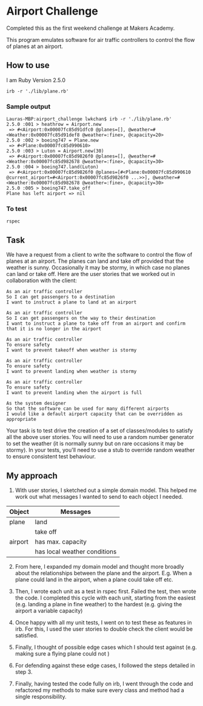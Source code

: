 # Airport Challenge

Completed this as the first weekend challenge at Makers Academy.

This program emulates software for air traffic controllers to control the flow of planes at an airport.

## How to use

I am Ruby Version 2.5.0

```
irb -r './lib/plane.rb'

```

### Sample output

```
Lauras-MBP:airport_challenge lwkchan$ irb -r './lib/plane.rb'
2.5.0 :001 > heathrow = Airport.new
 => #<Airport:0x00007fc85d91dfc0 @planes=[], @weather=#<Weather:0x00007fc85d91def8 @weather=:fine>, @capacity=20>
2.5.0 :002 > boeing747 = Plane.new
 => #<Plane:0x00007fc85d990610>
2.5.0 :003 > Luton = Airport.new(30)
 => #<Airport:0x00007fc85d9826f0 @planes=[], @weather=#<Weather:0x00007fc85d982678 @weather=:fine>, @capacity=30>
2.5.0 :004 > boeing747.land(Luton)
 => #<Airport:0x00007fc85d9826f0 @planes=[#<Plane:0x00007fc85d990610 @current_airport=#<Airport:0x00007fc85d9826f0 ...>>], @weather=#<Weather:0x00007fc85d982678 @weather=:fine>, @capacity=30>
2.5.0 :005 > boeing747.take_off
Plane has left airport => nil

```

### To test

```
rspec

```

## Task

We have a request from a client to write the software to control the flow of planes at an airport. The planes can land and take off provided that the weather is sunny. Occasionally it may be stormy, in which case no planes can land or take off.  Here are the user stories that we worked out in collaboration with the client:

```
As an air traffic controller
So I can get passengers to a destination
I want to instruct a plane to land at an airport

As an air traffic controller
So I can get passengers on the way to their destination
I want to instruct a plane to take off from an airport and confirm that it is no longer in the airport

As an air traffic controller
To ensure safety
I want to prevent takeoff when weather is stormy

As an air traffic controller
To ensure safety
I want to prevent landing when weather is stormy

As an air traffic controller
To ensure safety
I want to prevent landing when the airport is full

As the system designer
So that the software can be used for many different airports
I would like a default airport capacity that can be overridden as appropriate
```

Your task is to test drive the creation of a set of classes/modules to satisfy all the above user stories. You will need to use a random number generator to set the weather (it is normally sunny but on rare occasions it may be stormy). In your tests, you'll need to use a stub to override random weather to ensure consistent test behaviour.

## My approach

1. With user stories, I sketched out a simple domain model. This helped me work out what messages
I wanted to send to each object I needed.

| Object | Messages |
| ------ | ---------|
| plane  | land     |
|        | take off |
| airport | has max. capacity |
|         | has local weather conditions |

2. From here, I expanded my domain model and thought more broadly about the relationships between the plane and the airport. E.g. When a plane could land in the airport, when a plane could take off etc.

3. Then, I wrote each unit as a test in rspec first. Failed the test, then wrote the code. I completed this cycle with each unit, starting from the easiest (e.g. landing a plane in fine weather) to the hardest (e.g. giving the airport a variable capacity)

4. Once happy with all my unit tests, I went on to test these as features in irb. For this, I used the user stories to double check the client would be satisfied.

5. Finally, I thought of possible edge cases which I should test against (e.g. making sure a flying plane could not )

6. For defending against these edge cases, I followed the steps detailed in step 3.

7. Finally, having tested the code fully on irb, I went through the code and refactored my methods to make sure every class and method had a single responsibility.
